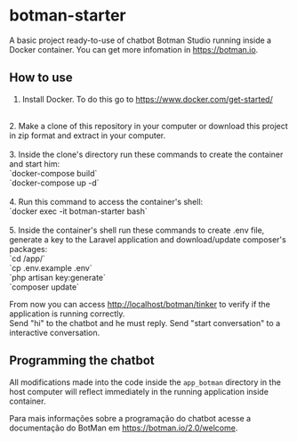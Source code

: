 # botman-starter
A basic project ready-to-use of chatbot Botman Studio running inside a Docker container. You can get more infomation in <https://botman.io>.

## How to use

1. Install Docker. To do this go to <https://www.docker.com/get-started/><br>
<br>
2. Make a clone of this repository in your computer or download this project in zip format and extract in your computer.<br>
<br>
3. Inside the clone's directory run these commands to create the container and start him:<br>
	`docker-compose build`<br>
	`docker-compose up -d`<br>
	<br>
4. Run this command to access the container's shell:<br>
	`docker exec -it botman-starter bash`<br>
	<br>
5. Inside the container's shell run these commands to create .env file, generate a key to the Laravel application and download/update composer's packages:<br>
	`cd /app/`<br>
	`cp .env.example .env`<br>
	`php artisan key:generate`<br>
	`composer update`<br>

From now you can access <http://localhost/botman/tinker> to verify if the application is running correctly.<br>
Send "hi" to the chatbot and he must reply. Send "start conversation" to a interactive conversation.

## Programming the chatbot

All modifications made into the code inside the `app_botman` directory in the host computer will reflect immediately in the running application inside container.

Para mais informações sobre a programação do chatbot acesse a documentação do BotMan em <https://botman.io/2.0/welcome>.